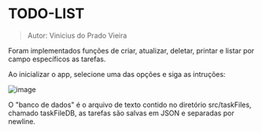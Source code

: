 # TODO-LIST

>Autor: Vinicius do Prado Vieira

Foram implementados funções de criar, atualizar, deletar, printar e listar por campo específicos as tarefas.

Ao inicializar o app, selecione uma das opções e siga as intruções:

![image](https://user-images.githubusercontent.com/31973401/185687964-bff7065d-d6e3-482e-a3a2-231af4183003.png)

O "banco de dados" é o arquivo de texto contido no diretório src/taskFiles, chamado taskFileDB, as tarefas são salvas em JSON e separadas por newline.
